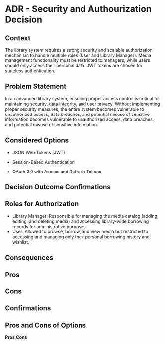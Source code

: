 # ADR - Security and Authourization Decision

## Context 
The library system requires a strong security and scalable authorization mechanism to handle multiple roles (User and Library Manager). Media management functionality must be restricted to managers, while users should only access their personal data. JWT tokens are chosen for stateless authentication.

## Problem Statement
In an advanced library  system, ensuring proper access control is critical for maintaining security, data integrity, and user privacy. Without implementing proper security measures, the entire system becomes vulnerable to unauthorized access, data breaches, and potential misuse of sensitive information.becomes vulnerable to unauthorized access, data breaches, and potential misuse of sensitive information.

## Considered Options
- JSON Web Tokens (JWT)

- Session-Based Authentication

- OAuth 2.0 with Access and Refresh Tokens

## Decision Outcome Confirmations

## Roles for Authorization

- Library Manager: Responsible for managing the media catalog (adding, editing, and deleting media) and accessing library-wide borrowing records for administrative purposes.
- User: Allowed to browse, borrow, and view media but restricted to accessing and managing only their personal borrowing history and wishlist.

## Consequences

## Pros

## Cons

## Confirmations

## Pros and Cons of Options
**Pros**
**Cons**



